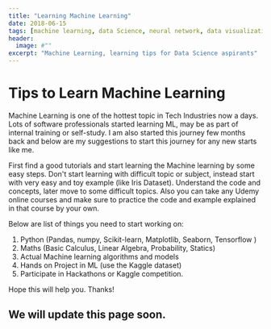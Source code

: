 ```yaml
---
title: "Learning Machine Learning"
date: 2018-06-15
tags: [machine learning, data Science, neural network, data visualization]
header:
  image: #""
excerpt: "Machine Learning, learning tips for Data Science aspirants"  
---
```


# Tips to Learn Machine Learning

Machine Learning is one of the hottest topic in Tech Industries now a days. Lots of software professionals started learning ML, may be as part of internal training or self-study. I am also started this journey few months back and below are my suggestions to start this journey for any new starts like me.

First find a good tutorials and start learning the Machine learning by some easy steps. Don't start learning with difficult topic or subject, instead start with very easy and toy example (like Iris Dataset). Understand the code and concepts, later move to some difficult topics. Also you can take any Udemy online courses and make sure to practice the code and example explained in that course by your own.

Below are list of things you need to start working on:

  1) Python (Pandas, numpy, Scikit-learn, Matplotlib, Seaborn, Tensorflow )
  2) Maths (Basic Calculus, Linear Algebra, Probability, Statics)
  3) Actual Machine learning algorithms and models
  4) Hands on Project in ML (use the Kaggle dataset)
  5) Participate in Hackathons or Kaggle competition.

Hope this will help you. Thanks!

## We will update this page soon.
